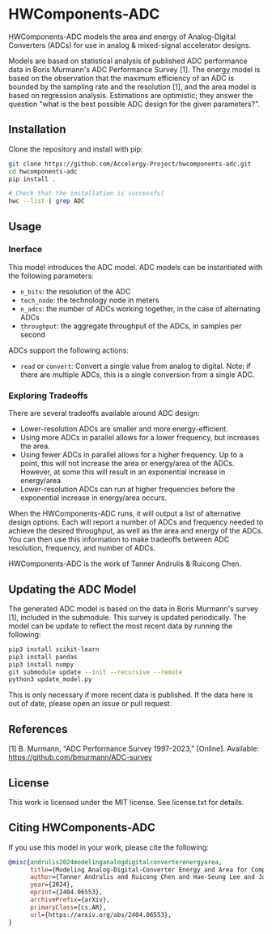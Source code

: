 # HWComponents-ADC
HWComponents-ADC models the area and energy of Analog-Digital Converters (ADCs) for use
in analog & mixed-signal accelerator designs.

Models are based on statistical analysis of published ADC performance data in Boris
Murmann's ADC Performance Survey [1]. The energy model is based on the observation that
the maximum efficiency of an ADC is bounded by the sampling rate and the resolution [1],
and the area model is based on regression analysis. Estimations are optimistic; they
answer the question "what is the best possible ADC design for the given parameters?".

## Installation
Clone the repository and install with pip:

```bash
git clone https://github.com/Accelergy-Project/hwcomponents-adc.git
cd hwcomponents-adc
pip install .

# Check that the installation is successful
hwc --list | grep ADC
```

## Usage
### Inerface

This model introduces the ADC model. ADC models can be instantiated with the
following parameters:
- `n_bits`: the resolution of the ADC
- `tech_node`: the technology node in meters
- `n_adcs`: the number of ADCs working together, in the case of alternating
  ADCs
- `throughput`: the aggregate throughput of the ADCs, in samples per second

ADCs support the following actions:
- `read` or `convert`: Convert a single value from analog to digital. Note: if
  there are multiple ADCs, this is a single conversion from a single ADC.

### Exploring Tradeoffs
There are several tradeoffs available around ADC design:
- Lower-resolution ADCs are smaller and more energy-efficient.
- Using more ADCs in parallel allows for a lower frequency, but increases the
  area.
- Using fewer ADCs in parallel allows for a higher frequency. Up to a point,
  this will not increase the area or energy/area of the ADCs. However, at some
  this will result in an exponential increase in energy/area.
- Lower-resolution ADCs can run at higher frequencies before the exponential
  increase in energy/area occurs.

When the HWComponents-ADC runs, it will output a list of alternative design options.
Each will report a number of ADCs and frequency needed to achieve the desired
throughput, as well as the area and energy of the ADCs. You can then use this
information to make tradeoffs between ADC resolution, frequency, and number of
ADCs.

HWComponents-ADC is the work of Tanner Andrulis & Ruicong Chen.

## Updating the ADC Model
The generated ADC model is based on the data in Boris Murmann's survey [1],
included in the submodule. This survey is updated periodically. The model can
be update to reflect the most recent data by running the following:

```bash
pip3 install scikit-learn
pip3 install pandas
pip3 install numpy
git submodule update --init --recursive --remote
python3 update_model.py
```

This is only necessary if more recent data is published. If the data here is
out of date, please open an issue or pull request.

## References
[1] B. Murmann, "ADC Performance Survey 1997-2023," [Online]. Available:
https://github.com/bmurmann/ADC-survey

## License
This work is licensed under the MIT license. See license.txt for details.

## Citing HWComponents-ADC
If you use this model in your work, please cite the following:

```bibtex
@misc{andrulis2024modelinganalogdigitalconverterenergyarea,
      title={Modeling Analog-Digital-Converter Energy and Area for Compute-In-Memory Accelerator Design}, 
      author={Tanner Andrulis and Ruicong Chen and Hae-Seung Lee and Joel S. Emer and Vivienne Sze},
      year={2024},
      eprint={2404.06553},
      archivePrefix={arXiv},
      primaryClass={cs.AR},
      url={https://arxiv.org/abs/2404.06553}, 
}
```
